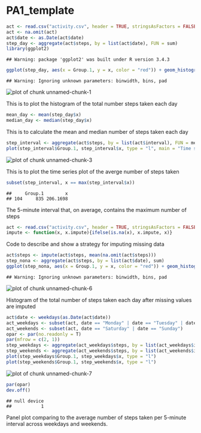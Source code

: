 PA1_template
====================


```r
act <- read.csv("activity.csv", header = TRUE, stringsAsFactors = FALSE)
act <- na.omit(act)
act$date <- as.Date(act$date)
step_day <- aggregate(act$steps, by = list(act$date), FUN = sum)
library(ggplot2)
```

```
## Warning: package 'ggplot2' was built under R version 3.4.3
```

```r
ggplot(step_day, aes(x = Group.1, y = x, color = "red")) + geom_histogram(stat = "identity")
```

```
## Warning: Ignoring unknown parameters: binwidth, bins, pad
```

![plot of chunk unnamed-chunk-1](figure/unnamed-chunk-1-1.png)

This is to plot the histogram of the total number steps taken each day


```r
mean_day <- mean(step_day$x)
median_day <- median(step_day$x)
```

This is to calculate the mean and median number of steps taken each day


```r
step_interval <- aggregate(act$steps, by = list(act$interval), FUN = mean)
plot(step_interval$Group.1, step_interval$x, type = "l", main = "Time series plot of average steps per interval", xlab = "Interval", ylab = "Steps")
```

![plot of chunk unnamed-chunk-3](figure/unnamed-chunk-3-1.png)

This is to plot the time series plot of the averge number of steps taken


```r
subset(step_interval, x == max(step_interval$x))
```

```
##     Group.1        x
## 104     835 206.1698
```

The 5-minute interval that, on average, contains the maximum number of steps


```r
act <- read.csv("activity.csv", header = TRUE, stringsAsFactors = FALSE)
impute <- function(x, x.impute){ifelse(is.na(x), x.impute, x)}
```

Code to describe and show a strategy for imputing missing data


```r
act$steps <- impute(act$steps, mean(na.omit(act$steps)))
step_nona <- aggregate(act$steps, by = list(act$date), sum)
ggplot(step_nona, aes(x = Group.1, y = x, color = "red")) + geom_histogram(stat = "identity")
```

```
## Warning: Ignoring unknown parameters: binwidth, bins, pad
```

![plot of chunk unnamed-chunk-6](figure/unnamed-chunk-6-1.png)

Histogram of the total number of steps taken each day after missing values are imputed


```r
act$date <- weekdays(as.Date(act$date))
act_weekdays <- subset(act, date == "Monday" | date == "Tuesday" | date == "Wednesday" | date == "Thursday" | date == "Friday")
act_weekends <- subset(act, date == "Saturday" | date == "Sunday")
opar <- par(no.readonly = T)
par(mfrow = c(2, 1))
step_weekdays <- aggregate(act_weekdays$steps, by = list(act_weekdays$interval), mean, na.rm = T)
step_weekends <- aggregate(act_weekends$steps, by = list(act_weekends$interval), mean, na.rm = T)
plot(step_weekdays$Group.1, step_weekdays$x, type = "l")
plot(step_weekends$Group.1, step_weekends$x, type = "l")
```

![plot of chunk unnamed-chunk-7](figure/unnamed-chunk-7-1.png)

```r
par(opar)
dev.off()
```

```
## null device 
##           1
```

Panel plot comparing to the average number of steps taken per 5-minute interval across weekdays and weekends.


